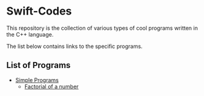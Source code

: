 # Swift-Codes
This repository is the collection of various types of cool programs written in the C++ language.

The list below contains links to the specific programs.
## List of Programs
- [Simple Programs](./simpleprograms/)
  - [Factorial of a number](./simpleprograms/factorial.swift)